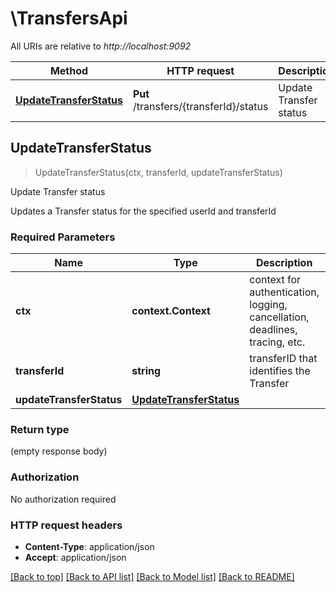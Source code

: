 # \TransfersApi

All URIs are relative to *http://localhost:9092*

Method | HTTP request | Description
------------- | ------------- | -------------
[**UpdateTransferStatus**](TransfersApi.md#UpdateTransferStatus) | **Put** /transfers/{transferId}/status | Update Transfer status



## UpdateTransferStatus

> UpdateTransferStatus(ctx, transferId, updateTransferStatus)

Update Transfer status

Updates a Transfer status for the specified userId and transferId

### Required Parameters


Name | Type | Description  | Notes
------------- | ------------- | ------------- | -------------
**ctx** | **context.Context** | context for authentication, logging, cancellation, deadlines, tracing, etc.
**transferId** | **string**| transferID that identifies the Transfer | 
**updateTransferStatus** | [**UpdateTransferStatus**](UpdateTransferStatus.md)|  | 

### Return type

 (empty response body)

### Authorization

No authorization required

### HTTP request headers

- **Content-Type**: application/json
- **Accept**: application/json

[[Back to top]](#) [[Back to API list]](../README.md#documentation-for-api-endpoints)
[[Back to Model list]](../README.md#documentation-for-models)
[[Back to README]](../README.md)

